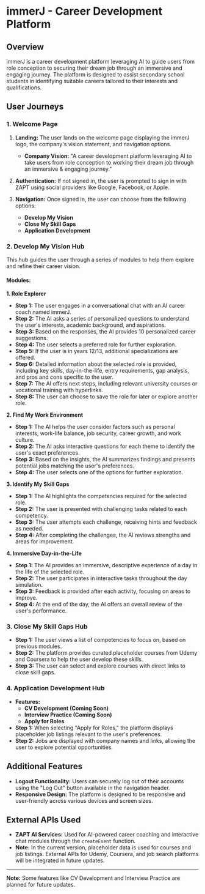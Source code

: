 # immerJ - Career Development Platform

## Overview

immerJ is a career development platform leveraging AI to guide users from role conception to securing their dream job through an immersive and engaging journey. The platform is designed to assist secondary school students in identifying suitable careers tailored to their interests and qualifications.

## User Journeys

### 1. Welcome Page

1. **Landing:** The user lands on the welcome page displaying the immerJ logo, the company's vision statement, and navigation options.

   - **Company Vision:** "A career development platform leveraging AI to take users from role conception to working their dream job through an immersive & engaging journey."

2. **Authentication:** If not signed in, the user is prompted to sign in with ZAPT using social providers like Google, Facebook, or Apple.

3. **Navigation:** Once signed in, the user can choose from the following options:

   - **Develop My Vision**
   - **Close My Skill Gaps**
   - **Application Development**

### 2. Develop My Vision Hub

This hub guides the user through a series of modules to help them explore and refine their career vision.

#### Modules:

**1. Role Explorer**

- **Step 1:** The user engages in a conversational chat with an AI career coach named immerJ.
- **Step 2:** The AI asks a series of personalized questions to understand the user's interests, academic background, and aspirations.
- **Step 3:** Based on the responses, the AI provides 10 personalized career suggestions.
- **Step 4:** The user selects a preferred role for further exploration.
- **Step 5:** If the user is in years 12/13, additional specializations are offered.
- **Step 6:** Detailed information about the selected role is provided, including key skills, day-in-the-life, entry requirements, gap analysis, and pros and cons specific to the user.
- **Step 7:** The AI offers next steps, including relevant university courses or vocational training with hyperlinks.
- **Step 8:** The user can choose to save the role for later or explore another role.

**2. Find My Work Environment**

- **Step 1:** The AI helps the user consider factors such as personal interests, work-life balance, job security, career growth, and work culture.
- **Step 2:** The AI asks interactive questions for each theme to identify the user's exact preferences.
- **Step 3:** Based on the insights, the AI summarizes findings and presents potential jobs matching the user's preferences.
- **Step 4:** The user selects one of the options for further exploration.

**3. Identify My Skill Gaps**

- **Step 1:** The AI highlights the competencies required for the selected role.
- **Step 2:** The user is presented with challenging tasks related to each competency.
- **Step 3:** The user attempts each challenge, receiving hints and feedback as needed.
- **Step 4:** After completing the challenges, the AI reviews strengths and areas for improvement.

**4. Immersive Day-in-the-Life**

- **Step 1:** The AI provides an immersive, descriptive experience of a day in the life of the selected role.
- **Step 2:** The user participates in interactive tasks throughout the day simulation.
- **Step 3:** Feedback is provided after each activity, focusing on areas to improve.
- **Step 4:** At the end of the day, the AI offers an overall review of the user's performance.

### 3. Close My Skill Gaps Hub

- **Step 1:** The user views a list of competencies to focus on, based on previous modules.
- **Step 2:** The platform provides curated placeholder courses from Udemy and Coursera to help the user develop these skills.
- **Step 3:** The user can select and explore courses with direct links to close skill gaps.

### 4. Application Development Hub

- **Features:**
  - **CV Development (Coming Soon)**
  - **Interview Practice (Coming Soon)**
  - **Apply for Roles**
- **Step 1:** When selecting "Apply for Roles," the platform displays placeholder job listings relevant to the user's preferences.
- **Step 2:** Jobs are displayed with company names and links, allowing the user to explore potential opportunities.

## Additional Features

- **Logout Functionality:** Users can securely log out of their accounts using the "Log Out" button available in the navigation header.
- **Responsive Design:** The platform is designed to be responsive and user-friendly across various devices and screen sizes.

## External APIs Used

- **ZAPT AI Services:** Used for AI-powered career coaching and interactive chat modules through the `createEvent` function.
- **Note:** In the current version, placeholder data is used for courses and job listings. External APIs for Udemy, Coursera, and job search platforms will be integrated in future updates.

---

**Note:** Some features like CV Development and Interview Practice are planned for future updates.
